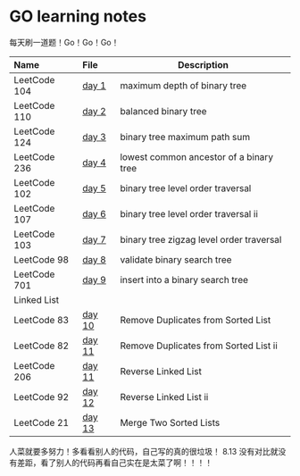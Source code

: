 # GO learning notes

每天刷一道题！Go！Go！Go！

| Name         | File                                      | Description                               |
| :----------- | :---------------------------------------- | ----------------------------------------- |
| LeetCode 104 | [day 1](LeetCode/Binary_Tree/104/104.go)  | ​maximum depth of binary tree             |
| LeetCode 110 | [day 2](LeetCode/Binary_Tree/110/110.go)  | ​balanced binary tree​                    |
| LeetCode 124 | [day 3](LeetCode/Binary_Tree/124/124.go)  | ​​binary tree maximum path sum​           |
| LeetCode 236 | [day 4](LeetCode/Binary_Tree/236/236.go)  | ​​lowest common ancestor of a binary tree |
| LeetCode 102 | [day 5](LeetCode/Binary_Tree/102/102.go)  | ​binary tree level order traversal​​      |
| LeetCode 107 | [day 6](LeetCode/Binary_Tree/107/107.go)  | binary tree level order traversal ii      |
| LeetCode 103 | [day 7](LeetCode/Binary_Tree/103/103.go)  | ​binary tree zigzag level order traversal |
| LeetCode  98 | [day 8](LeetCode/Binary_Tree/98/98.go)    | ​validate binary search tree​             |
| LeetCode 701 | [day 9](LeetCode/Binary_Tree/701/701.go)  | ​insert into a binary search tree         |
| Linked List  |
| LeetCode 83  | [day 10](LeetCode/Linked_List/83/83.go)   | Remove Duplicates from Sorted List        |
| LeetCode 82  | [day 11](LeetCode/Linked_List/82/82.go)   | Remove Duplicates from Sorted List ii     |
| LeetCode 206 | [day 11](LeetCode/Linked_List/206/206.go) | Reverse Linked List                       |
| LeetCode 92  | [day 12](LeetCode/Linked_List/92/92.go)   | Reverse Linked List ii                    |
| LeetCode 21  | [day 13](LeetCode/Linked_List/21/21.go)   | Merge Two Sorted Lists                   |

  人菜就要多努力！多看看别人的代码，自己写的真的很垃圾！
  8.13 没有对比就没有差距，看了别人的代码再看自己实在是太菜了啊！！！！